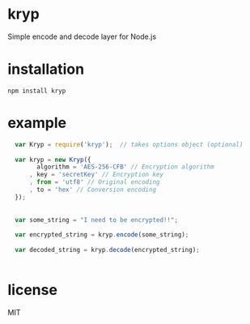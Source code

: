 kryp
====

Simple encode and decode layer for Node.js


installation
====
`npm install kryp`


example
====

```javascript
  var Kryp = require('kryp');  // takes options object (optional) 
  
  var kryp = new Kryp({
		algorithm = 'AES-256-CFB' // Encryption algorithm
	  , key = 'secretKey' // Encryption key
	  , from = 'utf8' // Original encoding
	  ,	to = 'hex' // Conversion encoding
  });
  
  
  var some_string = "I need to be encrypted!!";
  
  var encrypted_string = kryp.encode(some_string);
  
  var decoded_string = kryp.decode(encrypted_string);
  
```

license
====
MIT
